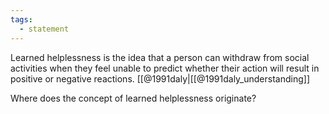 ```yaml
---
tags:
  - statement
---
```

Learned helplessness is the idea that a person can withdraw from social activities when they feel unable to predict whether their action will result in positive or negative reactions. [[@1991daly|[[@1991daly_understanding]]

Where does the concept of learned helplessness originate?